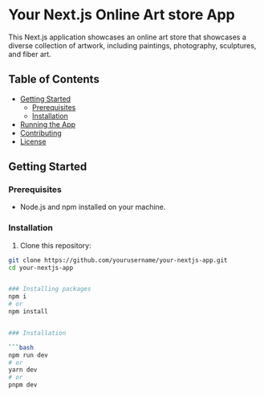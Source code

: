 # Your Next.js Online Art store App

This Next.js application showcases an online art store that showcases a diverse collection of artwork, including paintings, photography, sculptures, and fiber art.

## Table of Contents

- [Getting Started](#getting-started)
  - [Prerequisites](#prerequisites)
  - [Installation](#installation)
- [Running the App](#running-the-app)
- [Contributing](#contributing)
- [License](#license)

## Getting Started

### Prerequisites

- Node.js and npm installed on your machine.

### Installation

1. Clone this repository:

```bash
git clone https://github.com/yourusername/your-nextjs-app.git
cd your-nextjs-app


### Installing packages
npm i
# or
npm install


### Installation

```bash
npm run dev
# or
yarn dev
# or
pnpm dev
```
